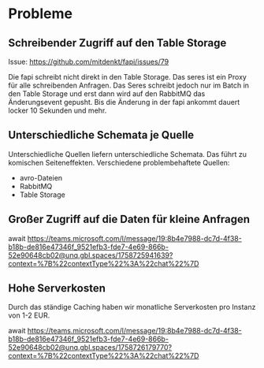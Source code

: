 # Probleme

## Schreibender Zugriff auf den Table Storage

Issue: https://github.com/mitdenkt/fapi/issues/79

Die fapi schreibt nicht direkt in den Table Storage. Das seres ist ein Proxy für alle schreibenden Anfragen. Das Seres schreibt jedoch nur im Batch in den Table Storage und erst dann wird auf den RabbitMQ das Änderungsevent gepusht. Bis die Änderung in der fapi ankommt dauert locker 10 Sekunden und mehr.

## Unterschiedliche Schemata je Quelle

Unterschiedliche Quellen liefern unterschiedliche Schemata. Das führt zu komischen Seiteneffekten.
Verschiedene problembehaftete Quellen:

- avro-Dateien
- RabbitMQ
- Table Storage

## Großer Zugriff auf die Daten für kleine Anfragen

await https://teams.microsoft.com/l/message/19:8b4e7988-dc7d-4f38-b18b-de816e47346f_9521efb3-fde7-4e69-866b-52e90648cb02@unq.gbl.spaces/1758725941639?context=%7B%22contextType%22%3A%22chat%22%7D

## Hohe Serverkosten

Durch das ständige Caching haben wir monatliche Serverkosten pro Instanz von 1-2 EUR.

await https://teams.microsoft.com/l/message/19:8b4e7988-dc7d-4f38-b18b-de816e47346f_9521efb3-fde7-4e69-866b-52e90648cb02@unq.gbl.spaces/1758726179770?context=%7B%22contextType%22%3A%22chat%22%7D
